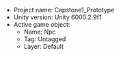 <!-- UNITY CODE ASSIST INSTRUCTIONS START -->
- Project name: Capstone1_Prototype
- Unity version: Unity 6000.2.9f1
- Active game object:
  - Name: Npc
  - Tag: Untagged
  - Layer: Default
<!-- UNITY CODE ASSIST INSTRUCTIONS END -->